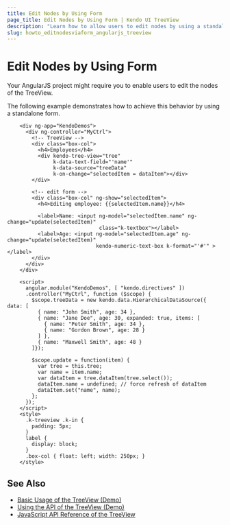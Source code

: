 ```yaml
---
title: Edit Nodes by Using Form
page_title: Edit Nodes by Using Form | Kendo UI TreeView
description: "Learn how to allow users to edit nodes by using a standalone form with AngularJS in a Kendo UI TreeView."
slug: howto_editnodesviaform_angularjs_treeview
---
```


# Edit Nodes by Using Form

Your AngularJS project might require you to enable users to edit the nodes of the TreeView.

The following example demonstrates how to achieve this behavior by using a standalone form.

```dojo
    <div ng-app="KendoDemos">
      <div ng-controller="MyCtrl">
        <!-- TreeView -->
        <div class="box-col">
          <h4>Employees</h4>
          <div kendo-tree-view="tree"
               k-data-text-field="'name'"
               k-data-source="treeData"
               k-on-change="selectedItem = dataItem"></div>
        </div>

        <!-- edit form -->
        <div class="box-col" ng-show="selectedItem">
          <h4>Editing employee: {{selectedItem.name}}</h4>

          <label>Name: <input ng-model="selectedItem.name" ng-change="update(selectedItem)"
                              class="k-textbox"></label>
          <label>Age: <input ng-model="selectedItem.age" ng-change="update(selectedItem)"
                             kendo-numeric-text-box k-format="'#'" ></label>
        </div>
      </div>
    </div>

    <script>
      angular.module("KendoDemos", [ "kendo.directives" ])
      .controller("MyCtrl", function ($scope) {
        $scope.treeData = new kendo.data.HierarchicalDataSource({ data: [
          { name: "John Smith", age: 34 },
          { name: "Jane Doe", age: 30, expanded: true, items: [
            { name: "Peter Smith", age: 34 },
            { name: "Gordon Brown", age: 28 }
          ] },
          { name: "Maxwell Smith", age: 48 }
        ]});

        $scope.update = function(item) {
          var tree = this.tree;
          var name = item.name;
          var dataItem = tree.dataItem(tree.select());
          dataItem.name = undefined; // force refresh of dataItem
          dataItem.set("name", name);
        };
      });
    </script>
    <style>
      .k-treeview .k-in {
        padding: 5px;
      }
      label {
        display: block;
      }
      .box-col { float: left; width: 250px; }
    </style>
```

## See Also

* [Basic Usage of the TreeView (Demo)](https://demos.telerik.com/kendo-ui/treeview/index)
* [Using the API of the TreeView (Demo)](https://demos.telerik.com/kendo-ui/treeview/api)
* [JavaScript API Reference of the TreeView](/api/javascript/ui/treeview)
